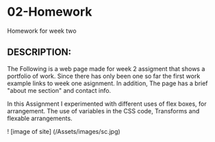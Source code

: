 # 02-Homework
Homework for week two


## DESCRIPTION:
The Following is a web page made for week 2 assigment that shows a portfolio of work. Since there has only been one so far the first work example links to week one asignment.
In addition, The page has a brief "about me section" and contact info.

In this Assignment I experimented with different uses of flex boxes, for arrangement.
The use of variables in the CSS code,  Transforms and flexable arrangements.

! [image of site] (/Assets/images/sc.jpg)
